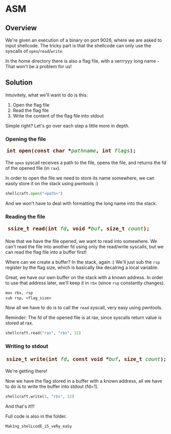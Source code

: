 # ASM

## Overview

We're given an execution of a binary on port 9026, where we are asked to input shellcode.
The tricky part is that the shellcode can only use the syscalls of `open`/`read`/`write`.

In the home directory there is also a flag file, with a verrryyy long name - That won't be a problem for us!

## Solution

Intuivitely, what we'll want to do is this:

1. Open the flag file
2. Read the flag file
3. Write the content of the flag file into stdout

Simple right? Let's go over each step a little more in depth.

### Opening the file

![](2022-10-23-02-38-22.png)

The `open` syscall receives a path to the file, opens the file, and returns the fd of the opened file (in `rax`).

In order to open the file we need to store its name somewhere, we can easily store it on the stack using pwntools :)

```python
shellcraft.open("<path>")
```

And we won't have to deal with formatting the long name into the stack.

### Reading the file

![](2022-10-23-02-42-28.png)

Now that we have the file opened, we want to read into somewhere.
We can't read the file into another fd using only the read/write syscalls, but we can read the flag file into a buffer first!

Where can we create a buffer? In the stack, again :)
We'll just sub the `rsp` register by the flag size, which is basically like decalring a local variable.

Great, we have our own buffer on the stack with a known address. In order to use that address later, we'll keep it in `rbx` (since `rsp` constantly changes).

```
mov rbx, rsp
sub rsp, <flag_size>
```

Now all we have to do is to call the `read` syscall, very easy using pwntools.

Reminder: The fd of the opened file is at rax, since syscalls return value is stored at rax.

```python
shellcraft.read("rax", "rbx", 32)
```

### Writing to stdout

![](2022-10-23-02-48-45.png)

We're getting there!

Now we have the flag stored in a buffer with a known address, all we have to do is to write the buffer into stdout (fd=1).

```python
shellcraft.write(1, "rbx", 32)
```

And that's it!!!

Full code is also in the folder.

```
Mak1ng_shelLcodE_i5_veRy_eaSy
```
